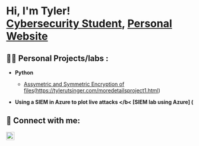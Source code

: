 <h1>Hi, I'm Tyler! <br/>  <a href="https://www.linkedin.com/in/tyler-utsinger/">Cybersecurity Student</a>, <a href="https://www.tylerutsinger.com">Personal Website</a></h1>


<h2>👨‍💻 Personal Projects/labs :</h2>

- <b>Python</b>
  - [Assymetric and Symmetric Encryption of files](https://github.com/tylerutsinger/SymmetricAssymetricencryption)(https://tylerutsinger.com/moredetailsproject1.html)
  

- <b> Using a SIEM in Azure to plot live attacks </b<
  [SIEM lab using Azure] (
<h2> 🤳 Connect with me:</h2>


[<img align="left" alt="JoshMadakor | LinkedIn" width="22px" src="https://cdn.jsdelivr.net/npm/simple-icons@v3/icons/linkedin.svg" />][linkedin]



[linkedin]: https://linkedin.com/in/tyler-utsinger

<!--

Here are some ideas to get you started:

- 🔭 I’m currently working on ...
- 🌱 I’m currently learning ...
- 👯 I’m looking to collaborate on ...
- 🤔 I’m looking for help with ...
- 💬 Ask me about ...
- 📫 How to reach me: ...
- 😄 Pronouns: ...
- ⚡ Fun fact: ...
-->
